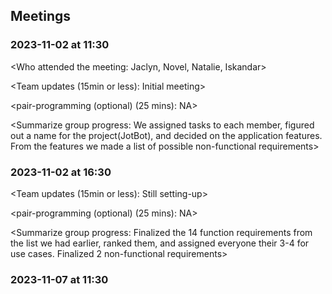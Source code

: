 ## Meetings    
### 2023-11-02 at 11:30                              
<Who attended the meeting: Jaclyn, Novel, Natalie, Iskandar>

<Team updates (15min or less): Initial meeting>

<pair-programming (optional) (25 mins): NA>

<Summarize group progress: We assigned tasks to each member, figured out a 
name for the project(JotBot), and decided on the application features. From the 
features we made a list of possible non-functional requirements>

### 2023-11-02 at 16:30
<Who attended the meeting: Jaclyn and Novel>

<Team updates (15min or less): Still setting-up>

<pair-programming (optional) (25 mins): NA>

<Summarize group progress: Finalized the 14 function requirements from the list we had 
earlier, ranked them, and assigned everyone their 3-4 for use cases. Finalized 2 
non-functional requirements>

### 2023-11-07 at 11:30
<meeting template would go here>
<only fill in template once you had the meeting>
<see example on the last date>
<use date format YYYY-MM-DD at HH:MM>

